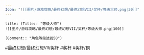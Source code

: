 ```yaml
---
Icon: "![[图片/游戏攻略/最终幻想/最终幻想VII/奖杯/等级大师.png|30]]"
---
```

```ad-common-bronze-trophy
title: (Title:: "等级大师")
![[图片/游戏攻略/最终幻想/最终幻想VII/奖杯/等级大师.png|100]]

(Comment:: "角色等级达到50")
```

#最终幻想/最终幻想VII/奖杯 #奖杯 #奖杯/铜

